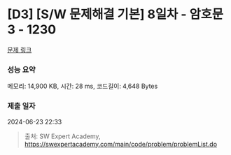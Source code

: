 # [D3] [S/W 문제해결 기본] 8일차 - 암호문3 - 1230 

[문제 링크](https://swexpertacademy.com/main/code/problem/problemDetail.do?contestProbId=AV14zIwqAHwCFAYD) 

### 성능 요약

메모리: 14,900 KB, 시간: 28 ms, 코드길이: 4,648 Bytes

### 제출 일자

2024-06-23 22:33



> 출처: SW Expert Academy, https://swexpertacademy.com/main/code/problem/problemList.do